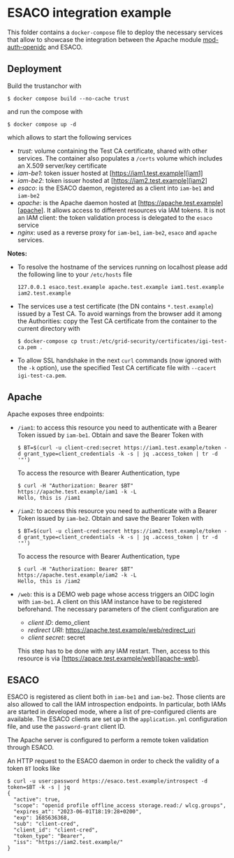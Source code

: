 # ESACO integration example

This folder contains a `docker-compose` file to deploy the
necessary services that allow to showcase the integration between
the Apache module [mod-auth-openidc][mod-auth-openidc] and ESACO.

## Deployment

Build the trustanchor with

```
$ docker compose build --no-cache trust
```

and run the compose with

```
$ docker compose up -d
```

which allows to start the following services

* _trust_: volume containing the Test CA certificate, shared with other services. The container also populates a `/certs` volume which includes an X.509 server/key certificate
* _iam-be1_: token issuer hosted at [https://iam1.test.example][iam1]
* _iam-be2_: token issuer hosted at [https://iam2.test.example][iam2]
* _esaco_: is the ESACO daemon, registered as a client into `iam-be1` and `iam-be2`
* _apache_: is the Apache daemon hosted at [https://apache.test.example][apache]. It allows access to different resources via IAM tokens. It is not an IAM client: the token validation process is delegated to the `esaco` service
* _nginx_: used as a reverse proxy for `iam-be1`, `iam-be2`, `esaco` and `apache` services.

__Notes:__
* To resolve the hostname of the services running on localhost please add the following line to your `/etc/hosts` file

  ```
  127.0.0.1	esaco.test.example apache.test.example iam1.test.example iam2.test.example
  ```
* The services use a test certificate (the DN contains `*.test.example`) issued by a Test CA. To avoid warnings from the browser add it among the Authorities: copy the Test CA certificate from the container to the current directory with

  ```
  $ docker-compose cp trust:/etc/grid-security/certificates/igi-test-ca.pem .
  ```
* To allow SSL handshake in the next `curl` commands (now ignored with the `-k` option), use the specified Test CA certificate file with `--cacert igi-test-ca.pem`.

## Apache

Apache exposes three endpoints:

* `/iam1`: to access this resource you need to authenticate with a Bearer Token issued by `iam-be1`. Obtain and save the Bearer Token with

  ```
  $ BT=$(curl -u client-cred:secret https://iam1.test.example/token -d grant_type=client_credentials -k -s | jq .access_token | tr -d '"')
  ```

  To access the resource with Bearer Authentication, type

  ```
  $ curl -H "Authorization: Bearer $BT" https://apache.test.example/iam1 -k -L
  Hello, this is /iam1
  ```

* `/iam2`: to access this resource you need to authenticate with a Bearer Token issued by `iam-be2`. Obtain and save the Bearer Token with

  ```
  $ BT=$(curl -u client-cred:secret https://iam2.test.example/token -d grant_type=client_credentials -k -s | jq .access_token | tr -d '"')
  ```

  To access the resource with Bearer Authentication, type

  ```
  $ curl -H "Authorization: Bearer $BT" https://apache.test.example/iam2 -k -L
  Hello, this is /iam2
  ```

* `/web`: this is a DEMO web page whose access triggers an OIDC login with `iam-be1`. A client on this IAM instance have to be registered beforehand. The necessary parameters of the client configuration are

  * _client ID_: demo_client
  * _redirect URI_: https://apache.test.example/web/redirect_uri
  * _client secret_: secret

  This step has to be done with any IAM restart. Then, access to this resource is via [https://apace.test.example/web][apache-web].

## ESACO

ESACO is registered as client both in `iam-be1` and `iam-be2`. Those clients are also allowed to call the IAM introspection endpoints. In particular, both IAMs are started in developed mode, where a list of pre-configured clients are available. The ESACO clients are set up in the `application.yml` configuration file, and use the `password-grant` client ID.

The Apache server is configured to perform a remote token validation through ESACO.

An HTTP request to the ESACO daemon in order to check the validity of a token `BT` looks like

```
$ curl -u user:password https://esaco.test.example/introspect -d token=$BT -k -s | jq
{
  "active": true,
  "scope": "openid profile offline_access storage.read:/ wlcg.groups",
  "expires_at": "2023-06-01T18:19:28+0200",
  "exp": 1685636368,
  "sub": "client-cred",
  "client_id": "client-cred",
  "token_type": "Bearer",
  "iss": "https://iam2.test.example/"
}
```

[mod-auth-openidc]: https://github.com/OpenIDC/mod_auth_openidc
[iam1]: https://iam1.test.example
[iam2]: https://iam2.test.example
[apache]: https://apache.test.example
[apache-web]: https://apace.test.example/web